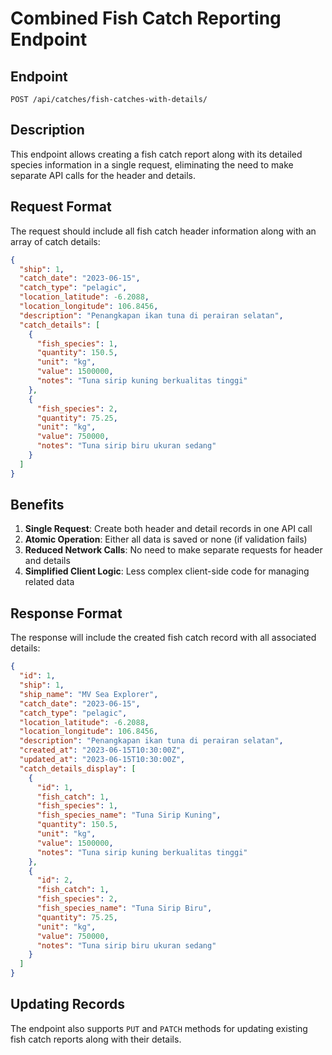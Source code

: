 # Combined Fish Catch Reporting Endpoint

## Endpoint

`POST /api/catches/fish-catches-with-details/`

## Description

This endpoint allows creating a fish catch report along with its detailed species information in a single request, eliminating the need to make separate API calls for the header and details.

## Request Format

The request should include all fish catch header information along with an array of catch details:

```json
{
  "ship": 1,
  "catch_date": "2023-06-15",
  "catch_type": "pelagic",
  "location_latitude": -6.2088,
  "location_longitude": 106.8456,
  "description": "Penangkapan ikan tuna di perairan selatan",
  "catch_details": [
    {
      "fish_species": 1,
      "quantity": 150.5,
      "unit": "kg",
      "value": 1500000,
      "notes": "Tuna sirip kuning berkualitas tinggi"
    },
    {
      "fish_species": 2,
      "quantity": 75.25,
      "unit": "kg",
      "value": 750000,
      "notes": "Tuna sirip biru ukuran sedang"
    }
  ]
}
```

## Benefits

1. **Single Request**: Create both header and detail records in one API call
2. **Atomic Operation**: Either all data is saved or none (if validation fails)
3. **Reduced Network Calls**: No need to make separate requests for header and details
4. **Simplified Client Logic**: Less complex client-side code for managing related data

## Response Format

The response will include the created fish catch record with all associated details:

```json
{
  "id": 1,
  "ship": 1,
  "ship_name": "MV Sea Explorer",
  "catch_date": "2023-06-15",
  "catch_type": "pelagic",
  "location_latitude": -6.2088,
  "location_longitude": 106.8456,
  "description": "Penangkapan ikan tuna di perairan selatan",
  "created_at": "2023-06-15T10:30:00Z",
  "updated_at": "2023-06-15T10:30:00Z",
  "catch_details_display": [
    {
      "id": 1,
      "fish_catch": 1,
      "fish_species": 1,
      "fish_species_name": "Tuna Sirip Kuning",
      "quantity": 150.5,
      "unit": "kg",
      "value": 1500000,
      "notes": "Tuna sirip kuning berkualitas tinggi"
    },
    {
      "id": 2,
      "fish_catch": 1,
      "fish_species": 2,
      "fish_species_name": "Tuna Sirip Biru",
      "quantity": 75.25,
      "unit": "kg",
      "value": 750000,
      "notes": "Tuna sirip biru ukuran sedang"
    }
  ]
}
```

## Updating Records

The endpoint also supports `PUT` and `PATCH` methods for updating existing fish catch reports along with their details.
